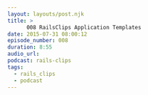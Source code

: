 ```yaml
---
layout: layouts/post.njk
title: >
      008 RailsClips Application Templates
date: 2015-07-31 08:00:12
episode_number: 008
duration: 8:55
audio_url: 
podcast: rails-clips
tags: 
  - rails_clips
  - podcast
---
```



